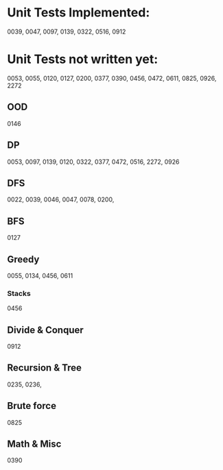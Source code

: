 # Unit Tests Implemented:

0039, 0047, 0097, 0139, 0322, 0516, 0912

# Unit Tests not written yet:
0053, 0055, 0120, 0127, 0200, 0377, 0390, 0456, 0472, 0611, 0825, 0926, 2272

## OOD
0146

## DP
0053, 0097, 0139, 0120, 0322, 0377, 0472, 0516, 2272, 0926

## DFS
0022, 0039, 0046, 0047, 0078, 0200, 

## BFS
0127

## Greedy
0055, 0134, 0456, 0611

### Stacks
0456

## Divide & Conquer
0912

## Recursion & Tree
0235, 0236, 

## Brute force
0825

## Math & Misc
0390